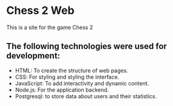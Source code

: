 # Chess 2 Web

This is a site for the game Chess 2

## The following technologies were used for development:

  - HTML: To create the structure of web pages.
  - CSS: For styling and styling the interface. 
  - JavaScript: To add interactivity and dynamic content. 
  - Node.js: For the application backend. 
  - Postgresql: to store data about users and their statistics.
